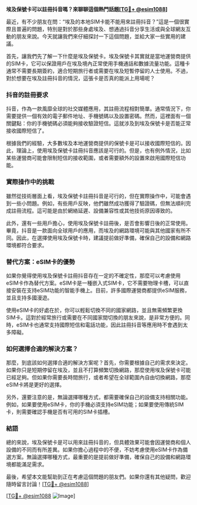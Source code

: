 **埃及保號卡可以註冊抖音嗎？來聊聊這個熱門話題[[TG💪+ @esim1088](https://t.me/s/esim1088)]**

最近，有不少朋友在問：“埃及的本地SIM卡能不能用來註冊抖音？”這是一個很實際且普遍的問題，特別是對於那些身處埃及、想通過抖音分享生活或與全球網友互動的朋友來說。今天就讓我們來仔細探討一下這個問題，並給大家一些實用的建議。

首先，讓我們先了解一下什麼是埃及保號卡。埃及保號卡其實就是當地運營商提供的SIM卡，它可以保證用戶在埃及境內正常使用手機通話和數據流量功能。這種卡通常不需要長期簽約，適合短期旅行者或需要在埃及短暫停留的人士使用。不過，對於想要在埃及註冊抖音的情況，這張卡是否真的能派上用場呢？

### 抖音的註冊要求

抖音，作為一款風靡全球的社交媒體應用，其註冊流程相對簡單。通常情況下，你需要提供一個有效的電子郵件地址、手機號碼以及設置密碼。然而，這裡面有一個關鍵點：你的手機號碼必須能夠接收驗證短信。這就涉及到埃及保號卡是否能正常接收國際短信了。

根據我們的經驗，大多數埃及本地運營商提供的保號卡是可以接收國際短信的。因此，理論上，使用埃及保號卡註冊抖音應該是可行的。但是，也有例外情況，比如某些運營商可能會限制短信的接收範圍，或者需要額外的設置來啟用國際短信功能。

### 實際操作中的挑戰

雖然從技術層面上看，埃及保號卡註冊抖音是可行的，但在實際操作中，可能會遇到一些小問題。例如，有些用戶反映，他們雖然成功獲得了驗證碼，但無法順利完成註冊流程。這可能是由於網絡延遲、設備兼容性或其他技術原因導致的。

此外，還有一些用戶擔心，使用埃及保號卡註冊後，是否會影響日後的正常使用。畢竟，抖音是一款面向全球用戶的應用，而埃及的網路環境可能與其他國家有所不同。因此，在選擇使用埃及保號卡時，建議提前做好準備，確保自己的設備和網路環境都符合要求。

### 替代方案：eSIM卡的優勢

如果你覺得使用埃及保號卡註冊抖音存在一定的不確定性，那麼可以考慮使用eSIM卡作為替代方案。eSIM卡是一種嵌入式SIM卡，它不需要物理卡槽，可以直接安裝在支持eSIM功能的智能手機上。目前，許多國際運營商都提供eSIM服務，並且支持多國漫遊。

使用eSIM卡的好處在於，你可以輕鬆切換不同的國家網路，並且無需頻繁更換SIM卡。這對於經常旅行或需要在不同國家間切換的朋友來說，是非常方便的。同時，eSIM卡也通常支持國際短信和電話功能，因此註冊抖音等應用時不會遇到太多障礙。

### 如何選擇合適的解決方案？

那麼，到底該如何選擇合適的解決方案呢？首先，你需要根據自己的需求來決定。如果你只是短期停留在埃及，並且不打算頻繁切換網路，那麼使用埃及保號卡可能已經足夠。但如果你需要長時間旅行，或者希望在全球範圍內自由切換網路，那麼eSIM卡將是更好的選擇。

另外，還要注意的是，無論選擇哪種方式，都需要確保自己的設備支持相關功能。例如，如果要使用eSIM卡，你的手機必須支持eSIM功能；如果要使用傳統SIM卡，則需要確認手機是否有可用的SIM卡插槽。

### 結語

總的來說，埃及保號卡是可以用來註冊抖音的，但具體效果可能會因運營商和個人設備的不同而有所差異。如果你擔心過程中的不便，不妨考慮使用eSIM卡作為備選方案。無論選擇哪種方式，最重要的是提前做好準備，確保自己的設備和網路環境都能滿足需求。

最後，希望本文能幫助到正在考慮這個問題的朋友們。如果你還有其他疑問，歡迎隨時留言討論！[[TG💪+ @esim1088](https://t.me/s/esim1088)] 

[[TG💪+ @esim1088](https://t.me/s/esim1088) ![Image](https://i.postimg.cc/4NQfJmqS/Snipaste-2025-05-13-00-14-12.png)]